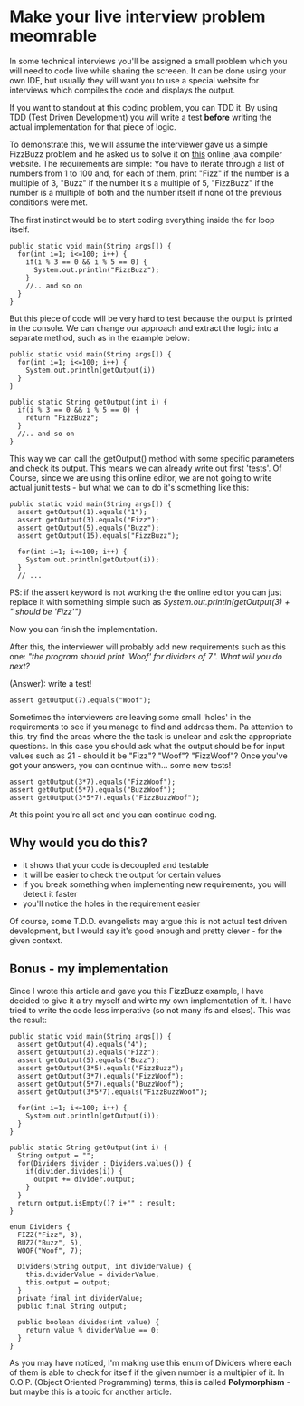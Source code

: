# Make your live interview problem meomrable

In some technical interviews you'll be assigned a small problem which you will need to code live while sharing the screeen. It can be done using your own IDE, but usually they will want you to use a special website for interviews which compiles the code and displays the output.

If you want to standout at this coding problem, you can TDD it. By using TDD (Test Driven Development) you will write a test **before** writing the actual implementation for that piece of logic.

To demonstrate this, we will assume the interviewer gave us a simple FizzBuzz problem and he asked us to solve it on [this](https://www.interviewbit.com/online-java-compiler/)  online java compiler website.
The requirements are simple: You have to iterate through a list of numbers from 1 to 100 and, for each of them, print "Fizz" if the number is a multiple of 3, "Buzz" if the number it s a multiple of 5, "FizzBuzz" if the number is a multiple of both and the number itself if none of the previous conditions were met.

The first instinct would be to start coding everything inside the for loop itself.
```
public static void main(String args[]) {  
  for(int i=1; i<=100; i++) {
    if(i % 3 == 0 && i % 5 == 0) {
      System.out.println("FizzBuzz");
    } 
    //.. and so on  
  }
}
```
But this piece of code will be very hard to test because the output is printed in the console. We can change our approach and extract the logic into a separate method, such as in the example below:
```
public static void main(String args[]) {
  for(int i=1; i<=100; i++) {
    System.out.println(getOutput(i)) 
  }
}

public static String getOutput(int i) {
  if(i % 3 == 0 && i % 5 == 0) {
    return "FizzBuzz";
  } 
  //.. and so on
}
```
This way we can call the getOutput() method with some specific parameters and check its output. This means we can already write out first 'tests'. 
Of Course, since we are using this online editor, we are not going to write actual junit tests - but what we can to do it's something like this:
```	
public static void main(String args[]) {
  assert getOutput(1).equals("1");
  assert getOutput(3).equals("Fizz");
  assert getOutput(5).equals("Buzz");  
  assert getOutput(15).equals("FizzBuzz");

  for(int i=1; i<=100; i++) {
    System.out.println(getOutput(i));
  }
  // ...
```
PS: if the assert keyword is not working the the online editor you can just replace it with something simple such as *System.out.println(getOutput(3) + " should be 'Fizz'")*

Now you can finish the implementation.

After this, the interviewer will probably add new requirements such as this one: *"the program should print 'Woof' for dividers of 7". What will you do next?* 

(Answer): write a test! 
```
assert getOutput(7).equals("Woof");
```
Sometimes the interviewers are leaving some small 'holes' in the requirements to see if you manage to find and address them. Pa attention to this, try find the areas where the the task is unclear and ask the appropriate questions. In this case you should ask what the output should be for input values such as 21 - should it be "Fizz"? "Woof"? "FizzWoof"?
Once you've got your answers, you can continue with... some new tests! 

```
assert getOutput(3*7).equals("FizzWoof");
assert getOutput(5*7).equals("BuzzWoof");
assert getOutput(3*5*7).equals("FizzBuzzWoof");
```

At this point you're all set and you can continue coding.

## Why would you do this?
- it shows that your code is decoupled and testable
- it will be easier to check the output for certain values
- if you break something when implementing new requirements, you will detect it faster
- you'll notice the holes in the requirement easier

Of course, some T.D.D. evangelists may argue this is not actual test driven development, but I would say it's good enough and pretty clever - for the given context.

## Bonus - my implementation

Since I wrote this article and gave you this FizzBuzz example, I have decided to give it a try myself and wirte my own implementation of it.
I have tried to write the code less imperative (so not many ifs and elses). This was the result:

```
public static void main(String args[]) {
  assert getOutput(4).equals("4");
  assert getOutput(3).equals("Fizz");
  assert getOutput(5).equals("Buzz");
  assert getOutput(3*5).equals("FizzBuzz");
  assert getOutput(3*7).equals("FizzWoof");
  assert getOutput(5*7).equals("BuzzWoof");
  assert getOutput(3*5*7).equals("FizzBuzzWoof");

  for(int i=1; i<=100; i++) {
    System.out.println(getOutput(i));
  }
}

public static String getOutput(int i) {
  String output = "";
  for(Dividers divider : Dividers.values()) {
    if(divider.divides(i)) {
      output += divider.output;
    }
  }
  return output.isEmpty()? i+"" : result;
}

enum Dividers {
  FIZZ("Fizz", 3),
  BUZZ("Buzz", 5),
  WOOF("Woof", 7);

  Dividers(String output, int dividerValue) {
    this.dividerValue = dividerValue;
    this.output = output;
  }
  private final int dividerValue;
  public final String output;

  public boolean divides(int value) {
    return value % dividerValue == 0;
  }
}	
```

As you may have noticed, I'm making use this enum of Dividers where each of them is able to check for itself if the given number is a multipier of it.
In O.O.P. (Object Oriented Programming) terms, this is called **Polymorphism** - but maybe this is a topic for another article.

